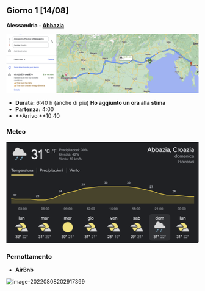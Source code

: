## Giorno 1 [14/08] 

**Alessandria - [Abbazia](https://www.google.it/maps/dir//Opatija,+Croatia/@45.3395299,14.295173,14z/data=!4m9!4m8!1m0!1m5!1m1!1s0x4764a84acbb5741b:0x400ad50862bc290!2m2!1d14.305196!2d45.3376197!3e0)**

![image-20220808202538145](index.assets/image-20220808202538145.png)

- **Durata:** 6:40 h (anche di più) **Ho aggiunto un ora alla stima**
- **Partenza:** 4:00
- **Arrivo:**10:40

### Meteo

![image-20220808210107854](index.assets/image-20220808210107854.png)

### Pernottamento

- **AirBnb**

![image-20220808202917399](index.assets/image-20220808202917399.png)



